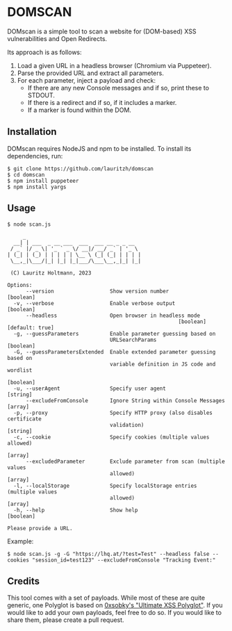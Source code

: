 DOMSCAN
=======

DOMscan is a simple tool to scan a website for (DOM-based) XSS vulnerabilities and Open Redirects.

Its approach is as follows:
1. Load a given URL in a headless browser (Chromium via Puppeteer).
2. Parse the provided URL and extract all parameters.
3. For each parameter, inject a payload and check:
    - If there are any new Console messages and if so, print these to STDOUT.
    - If there is a redirect and if so, if it includes a marker.
    - If a marker is found within the DOM.

## Installation
DOMscan requires NodeJS and npm to be installed. To install its dependencies, run:
```console
$ git clone https://github.com/lauritzh/domscan
$ cd domscan
$ npm install puppeteer
$ npm install yargs
```

## Usage
```console
$ node scan.js 

     _                                     
  __| | ___  _ __ ___  ___  ___ __ _ _ __  
 / _` |/ _ \| '_ ` _ \/ __|/ __/ _` | '_ \ 
| (_| | (_) | | | | | \__ \ (_| (_| | | | |
 \__,_|\___/|_| |_| |_|___/\___\__,_|_| |_|
             
 (C) Lauritz Holtmann, 2023
 
Options:
      --version                  Show version number                   [boolean]
  -v, --verbose                  Enable verbose output                 [boolean]
      --headless                 Open browser in headless mode
                                                       [boolean] [default: true]
  -g, --guessParameters          Enable parameter guessing based on
                                 URLSearchParams                       [boolean]
  -G, --guessParametersExtended  Enable extended parameter guessing based on
                                 variable definition in JS code and wordlist
                                                                       [boolean]
  -u, --userAgent                Specify user agent                     [string]
      --excludeFromConsole       Ignore String within Console Messages   [array]
  -p, --proxy                    Specify HTTP proxy (also disables certificate
                                 validation)                            [string]
  -c, --cookie                   Specify cookies (multiple values allowed)
                                                                         [array]
      --excludedParameter        Exclude parameter from scan (multiple values
                                 allowed)                                [array]
  -l, --localStorage             Specify localStorage entries (multiple values
                                 allowed)                                [array]
  -h, --help                     Show help                             [boolean]

Please provide a URL.
```

Example:    
```console
$ node scan.js -g -G "https://lhq.at/?test=Test" --headless false --cookies "session_id=test123" --excludeFromConsole "Tracking Event:"
```

## Credits
This tool comes with a set of payloads. While most of these are quite generic, one Polyglot is based on [0xsobky's "Ultimate XSS Polyglot"](https://github.com/0xsobky/HackVault/wiki/Unleashing-an-Ultimate-XSS-Polyglot). If you would like to add your own payloads, feel free to do so. If you would like to share them, please create a pull request.

